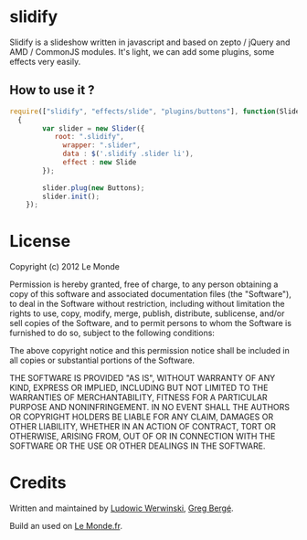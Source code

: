 slidify
=======

Slidify is a slideshow written in javascript and based on zepto / jQuery and AMD / CommonJS modules. It's light, we can add some plugins, some effects very easily.

How to use it ?
---------------

````javascript
require(["slidify", "effects/slide", "plugins/buttons"], function(Slider, Slide, Buttons)
  {		
		var slider = new Slider({
		   root: ".slidify",
			 wrapper: ".slider",
			 data : $('.slidify .slider li'),
			 effect : new Slide
		});
		
		slider.plug(new Buttons);
		slider.init();
	});
````

License
=======

Copyright (c) 2012 Le Monde

Permission is hereby granted, free of charge, to any person obtaining a copy of this software and associated documentation files (the "Software"), to deal in the Software without restriction, including without limitation the rights to use, copy, modify, merge, publish, distribute, sublicense, and/or sell copies of the Software, and to permit persons to whom the Software is furnished to do so, subject to the following conditions:

The above copyright notice and this permission notice shall be included in all copies or substantial portions of the Software.

THE SOFTWARE IS PROVIDED "AS IS", WITHOUT WARRANTY OF ANY KIND, EXPRESS OR IMPLIED, INCLUDING BUT NOT LIMITED TO THE WARRANTIES OF MERCHANTABILITY, FITNESS FOR A PARTICULAR PURPOSE AND NONINFRINGEMENT. IN NO EVENT SHALL THE AUTHORS OR COPYRIGHT HOLDERS BE LIABLE FOR ANY CLAIM, DAMAGES OR OTHER LIABILITY, WHETHER IN AN ACTION OF CONTRACT, TORT OR OTHERWISE, ARISING FROM, OUT OF OR IN CONNECTION WITH THE SOFTWARE OR THE USE OR OTHER DEALINGS IN THE SOFTWARE.

Credits
=======

Written and maintained by [Ludowic Werwinski][ludow], [Greg Bergé][neoziro].

Build an used on [Le Monde.fr](http://www.lemonde.fr).

[ludow]: http://github.com/ludow
[neoziro]: http://github.com/neoziro
